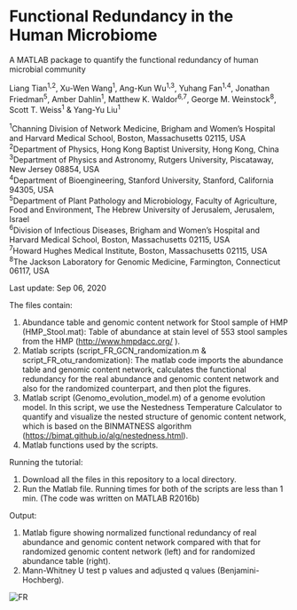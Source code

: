 # Functional Redundancy in the Human Microbiome

A MATLAB package to quantify the functional redundancy of human microbial community

Liang Tian<sup>1,2</sup>, Xu-Wen Wang<sup>1</sup>, Ang-Kun Wu<sup>1,3</sup>, Yuhang Fan<sup>1,4</sup>, Jonathan Friedman<sup>5</sup>, Amber Dahlin<sup>1</sup>, Matthew K. Waldor<sup>6,7</sup>,  George M. Weinstock<sup>8</sup>, Scott T. Weiss<sup>1</sup> & Yang-Yu Liu<sup>1</sup>

<sup>1</sup>Channing Division of Network Medicine, Brigham and Women’s Hospital and Harvard Medical School, Boston, Massachusetts 02115, USA  
<sup>2</sup>Department of Physics, Hong Kong Baptist University, Hong Kong, China  
<sup>3</sup>Department of Physics and Astronomy, Rutgers University, Piscataway, New Jersey 08854, USA  
<sup>4</sup>Department of Bioengineering, Stanford University, Stanford, California 94305, USA  
<sup>5</sup>Department of Plant Pathology and Microbiology, Faculty of Agriculture, Food and Environment, The Hebrew University of Jerusalem, Jerusalem, Israel  
<sup>6</sup>Division of Infectious Diseases, Brigham and Women’s Hospital and Harvard Medical School, Boston, Massachusetts 02115, USA  
<sup>7</sup>Howard Hughes Medical Institute, Boston, Massachusetts 02115, USA  
<sup>8</sup>The Jackson Laboratory for Genomic Medicine, Farmington, Connecticut 06117, USA 

Last update: Sep 06, 2020

The files contain: 
1) Abundance table and genomic content network for Stool sample of HMP (HMP_Stool.mat): Table of abundance at stain level of 553 stool samples from the HMP (http://www.hmpdacc.org/ ).
2) Matlab scripts (script_FR_GCN_randomization.m & script_FR_otu_randomization): The matlab code imports the abundance table and genomic content network, calculates the functional redundancy for the real abundance and genomic content network and also for the randomized counterpart, and then plot the figures.
4) Matlab script (Genomo_evolution_model.m) of a genome evolution model. In this script, we use the Nestedness Temperature Calculator to quantify and visualize the nested structure of genomic content network, which is based on the BINMATNESS algorithm (https://bimat.github.io/alg/nestedness.html).
3) Matlab functions used by the scripts.

Running the tutorial:
1) Download all the files in this repository to a local directory.
2) Run the Matlab file. Running times for both of the scripts are less than 1 min. 
(The code was written on MATLAB R2016b)

Output:
1) Matlab figure showing normalized functional redundancy of real abundance and genomic content network compared with that for randomized genomic content network (left) and for randomized abundance table (right).
2) Mann-Whitney U test p values and adjusted q values (Benjamini-Hochberg).
 
![FR](https://github.com/liangtian85/FR/blob/master/FR_figure.png)
